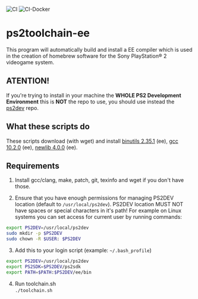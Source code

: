 ![CI](https://github.com/ps2dev/ps2toolchain-ee/workflows/CI/badge.svg)
![CI-Docker](https://github.com/ps2dev/ps2toolchain-ee/workflows/CI-Docker/badge.svg)

# ps2toolchain-ee

This program will automatically build and install a EE compiler which is used in the creation of homebrew software for the Sony PlayStation® 2 videogame system.

## **ATENTION!**

If you're trying to install in your machine the **WHOLE PS2 Development Environment** this is **NOT** the repo to use, you should use instead the [ps2dev](https://github.com/ps2dev/ps2dev "ps2dev") repo.

## What these scripts do

These scripts download (with wget) and install [binutils 2.35.1](http://www.gnu.org/software/binutils/ "binutils") (ee), [gcc 10.2.0](https://gcc.gnu.org/ "gcc") (ee), [newlib 4.0.0](https://sourceware.org/newlib/ "newlib") (ee).

## Requirements

1. Install gcc/clang, make, patch, git, texinfo and wget if you don't have those.

2. Ensure that you have enough permissions for managing PS2DEV location (default to `/usr/local/ps2dev`). PS2DEV location MUST NOT have spaces or special characters in it's path! For example on Linux systems you can set access for current user by running commands:
```bash
export PS2DEV=/usr/local/ps2dev
sudo mkdir -p $PS2DEV
sudo chown -R $USER: $PS2DEV
```

3. Add this to your login script (example: `~/.bash_profile`)  
```bash
export PS2DEV=/usr/local/ps2dev
export PS2SDK=$PS2DEV/ps2sdk
export PATH=$PATH:$PS2DEV/ee/bin
```

4. Run toolchain.sh  
`./toolchain.sh`
